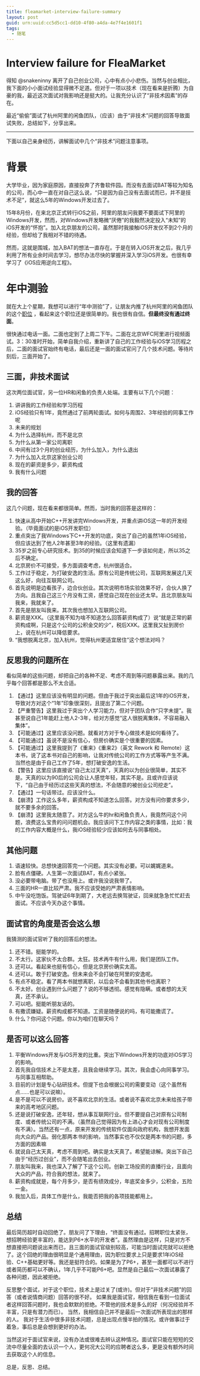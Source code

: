 ```yaml
---
title: fleamarket-interview-failure-summary
layout: post
guid: urn:uuid:cc5d5cc1-dd10-4f80-a4da-4e7f4e1601f1
tags:
  - 随笔
---
```


# Interview failure for FleaMarket


得知 @snakeninny 离开了自己创业公司，心中有点小小悲伤。当然与创业相比，我下面的小小面试经验显得微不足道。但对于一项以技术（现在看来是折腾）为自豪的我，最近这次面试对我影响还是挺大的。让我充分认识了“非技术因素”的存在。

最近“偷偷”面试了杭州阿里的闲鱼团队，（应该）由于“非技术”问题的回答导致面试失败，总结如下，分享出来。

---

下面以自己亲身经历，讲解面试中几个“非技术”问题注意事项。

# 背景

大学毕业，因为家庭原因，直接投奔了齐鲁软件园。而没有去面试BAT等较为知名的公司，而心中一直在对自己这么说，“只是因为自己没有去面试而已，并不是技术不足”，就这么5年的Windows开发过去了。

15年8月份，在来北京正式转行iOS之前，阿里的朋友问我要不要面试下阿里的Windows开发，然而，对Windows开发略微“厌倦”的我毅然决定投入“未知”的iOS开发的“怀抱”。加入北京朋友的公司，虽然那时我接触iOS开发仅不到2个月的经验，但却给了我相对不错的待遇。

然而，这就是围城，加入BAT的想法一直存在。于是在转入iOS开发之后，我几乎利用了所有业余时间去学习，想尽办法尽快的掌握并深入学习iOS开发。也很有幸学习了《iOS应用逆向工程》。

# 年中测验

就在大上个星期，我想可以进行“年中测验”了，让朋友内推了杭州阿里的闲鱼团队的这个[职位](https://job.alibaba.com/zhaopin/position_detail.htm?spm=0.0.0.0.UXDiwg&positionId=27894) ，看起来这个职位还是很简单的。我也很有自信。**但最终没有通过终面**。

很快通过电话一面。二面也定到了上周二下午。二面在北京WFC阿里进行视频面试。3：30准时开始，简单自我介绍，重新讲了自己的工作经验与iOS学习历程之后，二面的面试官始终有电话，最后还是一面的面试官问了几个技术问题。等待片刻后，三面开始了。

## 三面，非技术面试

这次两位面试官，另一位HR和闲鱼的负责人处端。主要有以下几个问题：

1. 讲讲我的工作经验和学习历程
2. iOS经验只有1年，竟然通过了前两轮面试。如何与周围2、3年经验的同事工作呢
3. 未来的规划
4. 为什么选择杭州，而不是北京
5. 为什么从第一家公司离职
6. 中间有过3个月的创业经历，为什么加入，为什么退出
7. 为什么加入北京这家创业公司
8. 现在的薪资是多少，薪资构成
9. 我有什么问题


## 我的回答

这几个问题，现在看来都很简单。然而，当时我的回答是这样的：

1. 快速从高中开始C++开发讲完Windows开发，并重点讲iOS这一年的开发经验。（毕竟面试的是iOS开发职位）
2. 重点突出了我Windows下C++开发的功底，突出了自己的虽然1年iOS经验，但应该达到了他人2年甚至3年的经验。（这里有遗漏）
3. 35岁之前专心研究技术。到35的时候应该会知道下一步该如何走，所以35之后不确定。
4. 北京房价不可接受，多方面调查考虑，杭州很适合。
5. 工作过于稳定，为打破安逸的生活。原有公司是传统公司，互联网发展这几天这么好，向往互联网公司。
6. 首先说明是边看孩子，边合伙创业。其次说明市场实验效果不好，合伙人换了方向。且我自己这三个月没有工资，感觉自己现在创业还太早。且北京朋友叫我来，我就来了。
7. 首先是朋友叫我来。其次我也想加入互联网公司。
8. 薪资是XXK。（这里我不知为啥不知道怎么回答薪资构成了）说“就是正常的薪资构成啊，只是这个公司的公积金交的少”，税后XXK。这里我又扯到房价上，说在杭州可以降低要求。
9. “我想脱离北京，加入杭州，觉得杭州更适宜居住”这个想法对吗？


## 反思我的问题所在

看似简单的这些问题，却把自己的各种不足、考虑不周到等问题暴露出来。我的几乎每个回答都是那么不太合适。

1. 【通过】这里应该没有明显的问题。但由于我过于突出最后这1年的iOS开发，导致对方对这个“1年”印象很深刻，且提出了第二个问题。
2. 【严重警告】这里我过于突出个人学习能力，但对于团队合作“只字未提”。我甚至说自己1年能赶上他人2-3年，给对方感觉“这人很脱离集体，不容易融入集体”。
3. 【可能通过】这里应该没问题。就看对方对于专心做技术是如何看待了。
4. 【可能通过】虽说不是没有信心，但房价确实是个很重要的因素。
5. 【可能通过】这里我提到了《重来》《重来2》（英文 Rework 和 Remote）这本书，说了这本书对自己的影响，让我对传统公司的工作方式等等产生不满。当然也是由于自己工作了5年，想打破安逸的生活。
6. 【警告】这里应该直接说“自己太过天真”，天真的以为创业很简单，其实不是。天真的以为90后的公司会让人感觉年轻，其实不是。且或许应该说下，“自己由于经历过这些天真的想法，不会随意的被创业公司挖走”。
7. 【通过】一句话带过。应该没什么。
8. 【崩溃】工作这么多年，薪资构成不知道怎么回答。对方没有问你要求多少，就不要多余的回答。
9. 【崩溃】这里我太随意了。对方这么牛的hr和闲鱼负责人，我竟然问这个问题，浪费这么宝贵的问问题机会。我应该问下工作内容之类的事情，比如：我的工作内容大概是什么，我iOS经验较少应该如何去与同事相处。


## 其他问题

1. 语速较快。总想快速回答完一个问题。其实没有必要。可以娓娓道来。
2. 脸有点僵硬。人生第一次面试BAT，有点小紧张。
3. 没必要带电脑。带了也没用上。或许我没说我带了。
4. 三面的HR一直比较严肃。我不应该受她的严肃表情影响。
5. 中午没吃饱饭。驾驶证6年到期了，大老远去换驾驶证，回来就急急忙忙赶去面试。不应该今天办这个事情。


## 面试官的角度是否会这么想

我猜测的面试官听了我的回答后的想法。

1. 还不错。挺能学的。
2. 不太行。这家伙不太合群。太狂。技术再牛有什么用，我们是团队工作。
3. 还可以。看起来也挺有信心，但是北京房价确实太高。
4. 还可以。敢于打破安逸。但未来会不会打破在阿里的安逸呢。
5. 有点不稳定。看了两本书就想离职，以后会不会看到其他书也离职？
6. 不太好。创业遇到什么问题了？说的不够透彻。感觉有隐瞒。或者想的太天真，还不承认。
7. 可以吧。挺能听朋友话的。
8. 有撒谎嫌疑。薪资构成都不知道。工资是随便说的吗，有可能撒谎了。
9. 什么？你问这个问题。你以为咱们在聊天吗？


## 是否可以这么回答

1. 平衡Windows开发与iOS开发的比重。突出下Windows开发的功底对iOS学习的影响。
2. 首先我自信技术上不是太差，且我会继续学习。其次，我会虚心向同事学习。与同事互相帮助。
3. 目前的计划是专心钻研技术。但提下也会根据公司的需要变动（这个虽然有点……也是可以说嘛）。
4. 是不是可以不说房价。说不喜欢北京的生活。或者说不喜欢北京未来给孩子带来的高考地区问题。
5. 还是说打破安逸，还年轻，想从事互联网行业。但不要提自己对原有公司制度、或者传统公司的不满。（虽然自己觉得因为有上进心才会对现有公司制度有不满）。当然还有一点，原来开发的传统软件仅面向政府机构，我想开发面向大众的产品。弱化那两本书的影响，当然事实也不仅仅是两本书的问题，多方面的因素嘛
6. 就说自己太天真，考虑不周到吧。确实是太天真了。希望能谅解。突出下自己由于“经历过创业”，而不会随笔出去创业。
7. 朋友叫我来，我也深入了解了下这个公司。创新工场投资的直播行业，且面向大众的产品，符合我的想法，就来了。
8. 薪资构成就是，每个月多少，是否有绩效成分，年底奖金多少，公积金，五险一金。
9. 我加入后，具体工作是什么，我能否把我的各项技能都用上。


## 总结

最后简历超时自动回绝了。朋友问了下理由，“终面没有通过。招聘职位太紧张，想招聘经验更丰富的，能达到P6+水平的开发者”。虽然理由是这样，只是对方不想直接把问题说出来而已，且三面的面试官级别较高，可能当时面试完就可以拒绝了。这个回绝的理由很明显是个通用理由，因为职位要求上只是要求1年iOS经验、C++基础更好等。我还是挺符合的。如果是为了P6+，甚至一面都可以不进行或者简历都可以不确认，1年几乎不可能P6+吧。显然是自己最后一次面试暴露了各种问题，因此被拒绝。

反思整个面试，对于这个职位，技术上是过关了(或许)。但对于“非技术问题”的回答（或者说情商问题）回答的很不好。
如果我是面试官，相信我在看到一位面试者这样回答问题时，我也会默默的拒绝。不管他的技术是多么的好（何况经验并不丰富，只是有潜力而已）。
当然，我相信自己并不是最后一次面试所表现出的那样的人。
我对于生活中很多非技术问题，总是出现点慢半拍的情况。或许做事过于着急，事后总是会想到更好的办法。

当然这对于面试官来说，没有办法或很难去辨认这种情况。面试官只能在短短的交流中尽量全面的去认识一个人，更何况大公司的应聘者这么多，更是没有额外时间去获取这个人的信息。

总是，反思、总结。

